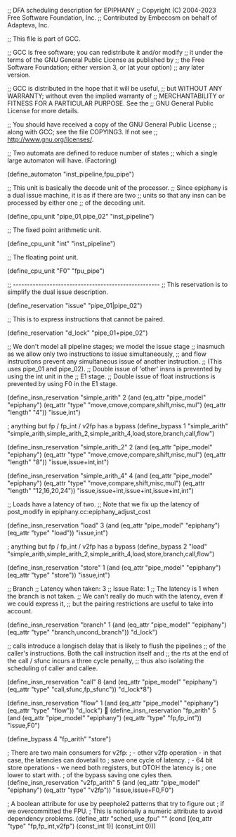 ;; DFA scheduling description for EPIPHANY
;; Copyright (C) 2004-2023 Free Software Foundation, Inc.
;; Contributed by Embecosm on behalf of Adapteva, Inc.

;; This file is part of GCC.

;; GCC is free software; you can redistribute it and/or modify
;; it under the terms of the GNU General Public License as published by
;; the Free Software Foundation; either version 3, or (at your option)
;; any later version.

;; GCC is distributed in the hope that it will be useful,
;; but WITHOUT ANY WARRANTY; without even the implied warranty of
;; MERCHANTABILITY or FITNESS FOR A PARTICULAR PURPOSE.  See the
;; GNU General Public License for more details.

;; You should have received a copy of the GNU General Public License
;; along with GCC; see the file COPYING3.  If not see
;; <http://www.gnu.org/licenses/>.

;; Two automata are defined to reduce number of states
;; which a single large automaton will have. (Factoring)

(define_automaton "inst_pipeline,fpu_pipe")

;; This unit is basically the decode unit of the processor.
;; Since epiphany is a dual issue machine, it is as if there are two
;; units so that any insn can be processed by either one
;; of the decoding unit.

(define_cpu_unit "pipe_01,pipe_02" "inst_pipeline")

;; The fixed point arithmetic unit.

(define_cpu_unit  "int" "inst_pipeline")

;; The floating point unit.

(define_cpu_unit "F0" "fpu_pipe")

;; ----------------------------------------------------
;; This reservation is to simplify the dual issue description.

(define_reservation  "issue"  "pipe_01|pipe_02")

;; This is to express instructions that cannot be paired.

(define_reservation  "d_lock" "pipe_01+pipe_02")

;; We don't model all pipeline stages; we model the issue stage
;; inasmuch as we allow only two instructions to issue simultaneously,
;; and flow instructions prevent any simultaneous issue of another instruction.
;; (This uses pipe_01 and pipe_02).
;; Double issue of 'other' insns is prevented by using the int unit in the
;; E1 stage.
;; Double issue of float instructions is prevented by using F0 in the E1 stage.

(define_insn_reservation "simple_arith" 2
  (and (eq_attr "pipe_model" "epiphany")
       (eq_attr "type" "move,cmove,compare,shift,misc,mul")
       (eq_attr "length" "4"))
  "issue,int")

; anything but fp / fp_int / v2fp has a bypass
(define_bypass 1 "simple_arith" "simple_arith,simple_arith_2,simple_arith_4,load,store,branch,call,flow")

(define_insn_reservation "simple_arith_2" 2
  (and (eq_attr "pipe_model" "epiphany")
       (eq_attr "type" "move,cmove,compare,shift,misc,mul")
       (eq_attr "length" "8"))
  "issue,issue+int,int")

(define_insn_reservation "simple_arith_4" 4
  (and (eq_attr "pipe_model" "epiphany")
       (eq_attr "type" "move,compare,shift,misc,mul")
       (eq_attr "length" "12,16,20,24"))
  "issue,issue+int,issue+int,issue+int,int")

;; Loads have a latency of two.
;; Note that we fix up the latency of post_modify in epiphany.cc:epiphany_adjust_cost

(define_insn_reservation "load" 3
  (and (eq_attr "pipe_model" "epiphany")
       (eq_attr "type" "load"))
  "issue,int")

; anything but fp / fp_int / v2fp has a bypass
(define_bypass 2 "load" "simple_arith,simple_arith_2,simple_arith_4,load,store,branch,call,flow")

(define_insn_reservation "store" 1
  (and (eq_attr "pipe_model" "epiphany")
       (eq_attr "type" "store"))
  "issue,int")

;; Branch
;; Latency when taken: 	3
;; Issue Rate: 	1
;; The latency is 1 when the branch is not taken.
;; We can't really do much with the latency, even if we could express it,
;; but the pairing restrictions are useful to take into account.

(define_insn_reservation "branch"  1
  (and (eq_attr "pipe_model" "epiphany")
       (eq_attr "type" "branch,uncond_branch"))
  "d_lock")

;; calls introduce a longisch delay that is likely to flush the pipelines
;; of the caller's instructions.  Both the call instruction itself and
;; the rts at the end of the call / sfunc incurs a three cycle penalty,
;; thus also isolating the scheduling of caller and callee.

(define_insn_reservation "call" 8
  (and (eq_attr "pipe_model" "epiphany")
       (eq_attr "type" "call,sfunc,fp_sfunc"))
  "d_lock*8")

(define_insn_reservation "flow" 1
  (and (eq_attr "pipe_model" "epiphany")
       (eq_attr "type" "flow"))
  "d_lock")

(define_insn_reservation "fp_arith"  5
  (and (eq_attr "pipe_model" "epiphany")
       (eq_attr "type" "fp,fp_int"))
  "issue,F0")

(define_bypass 4 "fp_arith" "store")

; There are two main consumers for v2fp:
; - other v2fp operation - in that case, the latencies can dovetail to
;   save one cycle of latency.
; - 64 bit store operations - we need both registers, but OTOH the latency is
; one lower to start with.
; of the bypass saving one cyles then.
(define_insn_reservation "v2fp_arith"  5
  (and (eq_attr "pipe_model" "epiphany")
       (eq_attr "type" "v2fp"))
  "issue,issue+F0,F0")

; A boolean attribute for use by peephole2 patterns that try to figure out
; if we overcommitted the FPU.
; This is notionally a numeric attribute to avoid dependency problems.
(define_attr "sched_use_fpu" ""
  (cond [(eq_attr "type" "fp,fp_int,v2fp") (const_int 1)]
	(const_int 0)))
